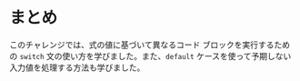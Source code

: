 # まとめ

このチャレンジでは、式の値に基づいて異なるコード ブロックを実行するための `switch` 文の使い方を学びました。また、`default` ケースを使って予期しない入力値を処理する方法も学びました。

